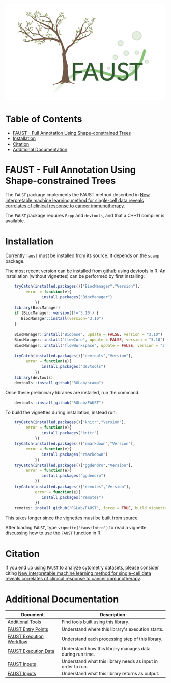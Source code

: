![faust_logo](documentation/images/logos/faust_logo.png)

# Table of Contents

<!-- START doctoc generated TOC please keep comment here to allow auto update -->
<!-- DON'T EDIT THIS SECTION, INSTEAD RE-RUN doctoc TO UPDATE -->

-   [FAUST - Full Annotation Using Shape-constrained Trees](#faust---full-annotation-using-shape-constrained-trees)
-   [Installation](#installation)
-   [Citation](#citation)
-   [Additional Documentation](#additional-documentation)

<!-- END doctoc generated TOC please keep comment here to allow auto update -->

# FAUST - Full Annotation Using Shape-constrained Trees

The `FAUST` package implements the FAUST method described in [New interpretable machine learning method for single-cell data reveals correlates of clinical response to cancer immunotherapy](https://www.biorxiv.org/content/10.1101/702118v2).

The `FAUST` package requires `Rcpp` and `devtools`, and that a C++11 compiler is available.

# Installation

Currently `faust` must be installed from its source. It depends on the `scamp` package.

The most recent version can be installed from [github](https://github.com/FredHutch/faust) using [devtools](https://github.com/r-lib/devtools) in R. An installation (without vignettes) can be performed by first installing:

```R
    tryCatch(installed.packages()["BiocManager","Version"],
         error = function(e){
                install.packages("BiocManager")
             })
    library(BiocManager)
    if (BiocManager::version()!='3.10') {
       BiocManager::install(version="3.10")
    }

    BiocManager::install("Biobase", update = FALSE, version = "3.10")
    BiocManager::install("flowCore", update = FALSE, version = "3.10")
    BiocManager::install("flowWorkspace", update = FALSE, version = "3.10")

    tryCatch(installed.packages()["devtools","Version"],
         error = function(e){
                install.packages("devtools")
             })
    library(devtools)
    devtools::install_github("RGLab/scamp")
```

Once these preliminary libraries are installed, run the command:

```R
    devtools::install_github("RGLab/FAUST")
```

To build the vignettes during installation, instead run:

```R
    tryCatch(installed.packages()["knitr","Version"],
         error = function(e){
                install.packages("knitr")
             })
    tryCatch(installed.packages()["rmarkdown","Version"],
         error = function(e){
                install.packages("rmarkdown")
             })
    tryCatch(installed.packages()["ggdendro","Version"],
         error = function(e){
                install.packages("ggdendro")
             })
    tryCatch(installed.packages()["remotes","Version"],
             error = function(e){
                install.packages("remotes")
             })
    remotes::install_github("RGLab/FAUST", force = TRUE, build_vignettes = TRUE)
```

This takes longer since the vignettes must be built from source.

After loading `FAUST`, type `vignette('faustIntro')` to read a vignette discussing how to use the `FAUST` function in R.

# Citation

If you end up using `FAUST` to analyze cytometry datasets, please consider citing [New interpretable machine learning method for single-cell data reveals correlates of clinical response to cancer immunotherapy](https://www.biorxiv.org/content/10.1101/702118v2).

# Additional Documentation

| Document                                                        | Description                                                  |
| --------------------------------------------------------------- | ------------------------------------------------------------ |
| [Additional Tools](documentation/ADDITIONAL_TOOLS.md)           | Find tools built using this library.                         |
| [FAUST Entry Points](documentation/ENTRY_POINTS.md)             | Understand where this library's execution starts.            |
| [FAUST Execution Workflow](documentation/EXECUTION_WORKFLOW.md) | Understand each processing step of this library.             |
| [FAUST Execution Data](documentation/EXECUTION_DATA.md)         | Understand how this library manages data during run time.    |
| [FAUST Inputs](documentation/FAUST_INPUTS.md)                   | Understand what this library needs as input in order to run. |
| [FAUST Inputs](documentation/FAUST_OUTPUTS.md)                  | Understand what this library returns as output.              |
